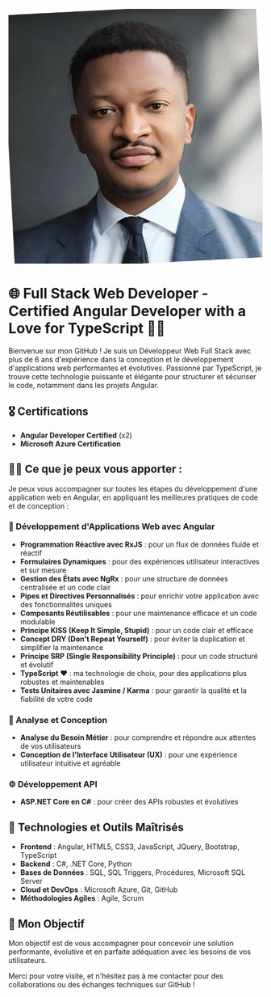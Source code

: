 ![Cover](https://github.com/lemu94/lemu94/blob/main/1727787953143.jpeg)

# 🌐 Full Stack Web Developer - Certified Angular Developer with a Love for TypeScript 🚀🧨

Bienvenue sur mon GitHub ! Je suis un Développeur Web Full Stack avec plus de 6 ans d'expérience dans la conception et le développement d'applications web performantes et évolutives. Passionné par TypeScript, je trouve cette technologie puissante et élégante pour structurer et sécuriser le code, notamment dans les projets Angular.

## 🎖️ Certifications
- **Angular Developer Certified** (x2)
- **Microsoft Azure Certification**

## 👨‍💻 Ce que je peux vous apporter :
Je peux vous accompagner sur toutes les étapes du développement d'une application web en Angular, en appliquant les meilleures pratiques de code et de conception :

### 🌟 Développement d'Applications Web avec Angular
- **Programmation Réactive avec RxJS** : pour un flux de données fluide et réactif
- **Formulaires Dynamiques** : pour des expériences utilisateur interactives et sur mesure
- **Gestion des États avec NgRx** : pour une structure de données centralisée et un code clair
- **Pipes et Directives Personnalisés** : pour enrichir votre application avec des fonctionnalités uniques
- **Composants Réutilisables** : pour une maintenance efficace et un code modulable
- **Principe KISS (Keep It Simple, Stupid)** : pour un code clair et efficace
- **Concept DRY (Don't Repeat Yourself)** : pour éviter la duplication et simplifier la maintenance
- **Principe SRP (Single Responsibility Principle)** : pour un code structuré et évolutif
- **TypeScript** ❤️ : ma technologie de choix, pour des applications plus robustes et maintenables
- **Tests Unitaires avec Jasmine / Karma** : pour garantir la qualité et la fiabilité de votre code

### 🔎 Analyse et Conception
- **Analyse du Besoin Métier** : pour comprendre et répondre aux attentes de vos utilisateurs
- **Conception de l'Interface Utilisateur (UX)** : pour une expérience utilisateur intuitive et agréable

### ⚙️ Développement API
- **ASP.NET Core en C#** : pour créer des APIs robustes et évolutives

## 🚀 Technologies et Outils Maîtrisés
- **Frontend** : Angular, HTML5, CSS3, JavaScript, JQuery, Bootstrap, TypeScript
- **Backend** : C#, .NET Core, Python
- **Bases de Données** : SQL, SQL Triggers, Procédures, Microsoft SQL Server
- **Cloud et DevOps** : Microsoft Azure, Git, GitHub
- **Méthodologies Agiles** : Agile, Scrum

## 🎯 Mon Objectif
Mon objectif est de vous accompagner pour concevoir une solution performante, évolutive et en parfaite adéquation avec les besoins de vos utilisateurs. 

Merci pour votre visite, et n'hésitez pas à me contacter pour des collaborations ou des échanges techniques sur GitHub !
